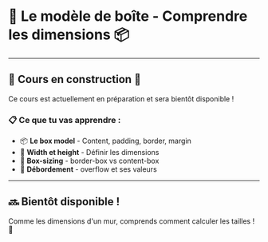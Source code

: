 # 🧱 Le modèle de boîte - Comprendre les dimensions 📦

---

## 🚧 Cours en construction 🚧

Ce cours est actuellement en préparation et sera bientôt disponible !

### 📋 Ce que tu vas apprendre :

- 📦 **Le box model** - Content, padding, border, margin
- 📐 **Width et height** - Définir les dimensions
- 🎯 **Box-sizing** - border-box vs content-box
- 🔧 **Débordement** - overflow et ses valeurs

---

## 🔜 Bientôt disponible !

Comme les dimensions d'un mur, comprends comment calculer les tailles ! 🚀
